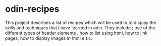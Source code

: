 # odin-recipes
This project describes a list of recipes which will be used to to display the skills and techniques that i have learned in odin. They include ; use of the different types of header elements , how to list using html, how to link pages, how to display images in html e.t.c.
